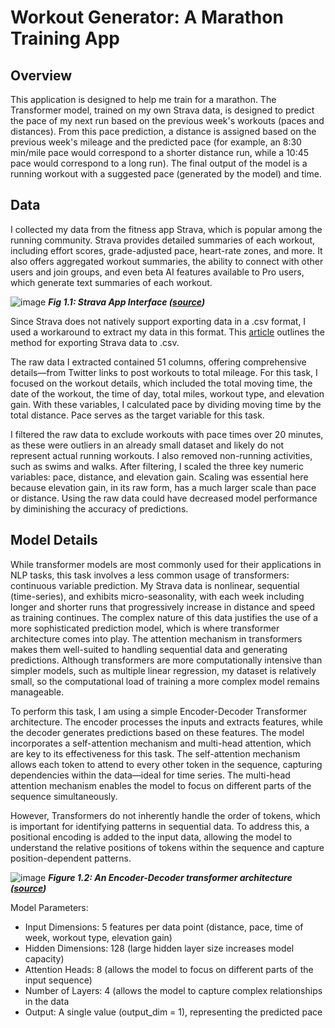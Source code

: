 # Workout Generator: A Marathon Training App

## **Overview**
This application is designed to help me train for a marathon. The Transformer model, trained on my own Strava data, is designed to predict the pace of my next run based on the previous week's workouts (paces and distances). From this pace prediction, a distance is assigned based on the previous week's mileage and the predicted pace (for example, an 8:30 min/mile pace would correspond to a shorter distance run, while a 10:45 pace would correspond to a long run). The final output of the model is a running workout with a suggested pace (generated by the model) and time.

## **Data**

I collected my data from the fitness app Strava, which is popular among the running community. Strava provides detailed summaries of each workout, including effort scores, grade-adjusted pace, heart-rate zones, and more. It also offers aggregated workout summaries, the ability to connect with other users and join groups, and even beta AI features available to Pro users, which generate text summaries of each workout.

![image](https://github.com/user-attachments/assets/6e23f770-311a-424d-8ce5-caa8ef9b4894)
***Fig 1.1: Strava App Interface ([source](https://www.google.com/url?sa=i&url=https%3A%2F%2Flifehacker.com%2Fhealth%2Fstrava-is-the-best-running-app-review&psig=AOvVaw2nOBRXDAukmtOjqx3hSpoi&ust=1733281709274000&source=images&cd=vfe&opi=89978449&ved=0CBQQjRxqFwoTCLicg9nPiooDFQAAAAAdAAAAABAh))***

Since Strava does not natively support exporting data in a .csv format, I used a workaround to extract my data in this format. This [article](https://scottpdawson.com/export-strava-workout-data/) outlines the method for exporting Strava data to .csv.

The raw data I extracted contained 51 columns, offering comprehensive details—from Twitter links to post workouts to total mileage. For this task, I focused on the workout details, which included the total moving time, the date of the workout, the time of day, total miles, workout type, and elevation gain. With these variables, I calculated pace by dividing moving time by the total distance. Pace serves as the target variable for this task.

I filtered the raw data to exclude workouts with pace times over 20 minutes, as these were outliers in an already small dataset and likely do not represent actual running workouts. I also removed non-running activities, such as swims and walks. After filtering, I scaled the three key numeric variables: pace, distance, and elevation gain. Scaling was essential here because elevation gain, in its raw form, has a much larger scale than pace or distance. Using the raw data could have decreased model performance by diminishing the accuracy of predictions.

## **Model Details**
While transformer models are most commonly used for their applications in NLP tasks, this task involves a less common usage of transformers: continuous variable prediction. My Strava data is nonlinear, sequential (time-series), and exhibits micro-seasonality, with each week including longer and shorter runs that progressively increase in distance and speed as training continues. The complex nature of this data justifies the use of a more sophisticated prediction model, which is where transformer architecture comes into play. The attention mechanism in transformers makes them well-suited to handling sequential data and generating predictions. Although transformers are more computationally intensive than simpler models, such as multiple linear regression, my dataset is relatively small, so the computational load of training a more complex model remains manageable.

To perform this task, I am using a simple Encoder-Decoder Transformer architecture. The encoder processes the inputs and extracts features, while the decoder generates predictions based on these features. The model incorporates a self-attention mechanism and multi-head attention, which are key to its effectiveness for this task. The self-attention mechanism allows each token to attend to every other token in the sequence, capturing dependencies within the data—ideal for time series. The multi-head attention mechanism enables the model to focus on different parts of the sequence simultaneously.

However, Transformers do not inherently handle the order of tokens, which is important for identifying patterns in sequential data. To address this, a positional encoding is added to the input data, allowing the model to understand the relative positions of tokens within the sequence and capture position-dependent patterns.

![image](https://github.com/user-attachments/assets/2737c904-8686-436c-93bf-d2ba9b0d4abd)
***Figure 1.2: An Encoder-Decoder transformer architecture ([source](https://blogs.nvidia.com/blog/what-is-a-transformer-model/))***

Model Parameters:
- Input Dimensions: 5 features per data point (distance, pace, time of week, workout type, elevation gain)
- Hidden Dimensions: 128 (large hidden layer size increases model capacity)
- Attention Heads: 8 (allows the model to focus on different parts of the input sequence)
- Number of Layers: 4 (allows the model to capture complex relationships in the data
- Output: A single value (output_dim = 1), representing the predicted pace


